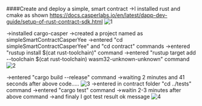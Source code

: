 ####Create and deploy a simple, smart contract
->I installed rust and cmake as shown https://docs.casperlabs.io/en/latest/dapp-dev-guide/setup-of-rust-contract-sdk.html
![1](https://user-images.githubusercontent.com/11984900/133486002-29d834de-c78a-4f9e-a57b-bb82b405f577.png)

->installed cargo-casper
->created a project named as simpleSmartContractCasperYee
->entered "cd simpleSmartContractCasperYee" and "cd contract" commands
->entered "rustup install $(cat rust-toolchain)" command
->entered "rustup target add --toolchain $(cat rust-toolchain) wasm32-unknown-unknown" command
![2](https://user-images.githubusercontent.com/11984900/133486119-bd47ebdd-9cee-4026-9e81-481a9361f1a9.png)

->entered "cargo build --release" command
->waiting 2 minutes and 41 seconds  after above code.....
![3](https://user-images.githubusercontent.com/11984900/133486143-8df9fe0f-18fe-455d-bf4d-0490d38e1594.png)
->entered in contract folder "cd ../tests" command
->entered "cargo test" command
->waitin 2-3 minutes after above command 
->and finaly I got test result ok message
![4](https://user-images.githubusercontent.com/11984900/133486185-e108016f-207d-45d5-ab2f-5c4171e9a265.png)
